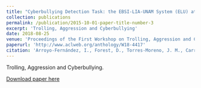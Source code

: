 ```yaml
---
title: "Cyberbullying Detection Task: the EBSI-LIA-UNAM System (ELU) at COLING'18 TRAC-1"
collection: publications
permalink: /publication/2015-10-01-paper-title-number-3
excerpt: 'Trolling, Aggression and Cyberbullying'
date: 2018-08-25
venue: 'Proceedings of the First Workshop on Trolling, Aggression and Cyberbullying (TRAC-2018)'
paperurl: 'http://www.aclweb.org/anthology/W18-4417'
citation: 'Arroyo-Fernández, I., Forest, D., Torres-Moreno, J. M., Carrasco-Ruiz, M., Legeleux, T., & Joannette, K. (2018). &quot;Cyberbullying Detection Task: the EBSI-LIA-UNAM System (ELU) at COLING'18 TRAC-1.&quot; <i>Proceedings of the First Workshop on Trolling, Aggression and Cyberbullying (TRAC-2018)</i>. (pp. 140-149).'
---
```

Trolling, Aggression and Cyberbullying.

[Download paper here](http://www.aclweb.org/anthology/W18-4417)

